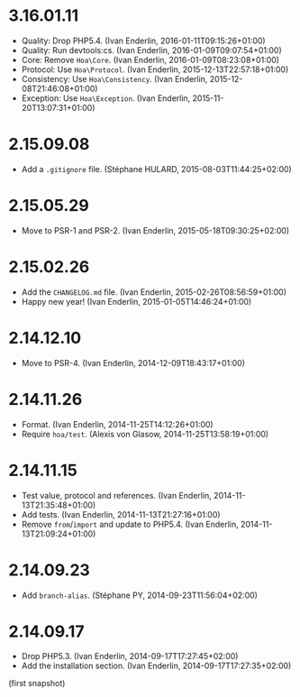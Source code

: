 # 3.16.01.11

  * Quality: Drop PHP5.4. (Ivan Enderlin, 2016-01-11T09:15:26+01:00)
  * Quality: Run devtools:cs. (Ivan Enderlin, 2016-01-09T09:07:54+01:00)
  * Core: Remove `Hoa\Core`. (Ivan Enderlin, 2016-01-09T08:23:08+01:00)
  * Protocol: Use `Hoa\Protocol`. (Ivan Enderlin, 2015-12-13T22:57:18+01:00)
  * Consistency: Use `Hoa\Consistency`. (Ivan Enderlin, 2015-12-08T21:46:08+01:00)
  * Exception: Use `Hoa\Exception`. (Ivan Enderlin, 2015-11-20T13:07:31+01:00)

# 2.15.09.08

  * Add a `.gitignore` file. (Stéphane HULARD, 2015-08-03T11:44:25+02:00)

# 2.15.05.29

  * Move to PSR-1 and PSR-2. (Ivan Enderlin, 2015-05-18T09:30:25+02:00)

# 2.15.02.26

  * Add the `CHANGELOG.md` file. (Ivan Enderlin, 2015-02-26T08:56:59+01:00)
  * Happy new year! (Ivan Enderlin, 2015-01-05T14:46:24+01:00)

# 2.14.12.10

  * Move to PSR-4. (Ivan Enderlin, 2014-12-09T18:43:17+01:00)

# 2.14.11.26

  * Format. (Ivan Enderlin, 2014-11-25T14:12:26+01:00)
  * Require `hoa/test`. (Alexis von Glasow, 2014-11-25T13:58:19+01:00)

# 2.14.11.15

  * Test value, protocol and references. (Ivan Enderlin, 2014-11-13T21:35:48+01:00)
  * Add tests. (Ivan Enderlin, 2014-11-13T21:27:16+01:00)
  * Remove `from`/`import` and update to PHP5.4. (Ivan Enderlin, 2014-11-13T21:09:24+01:00)

# 2.14.09.23

  * Add `branch-alias`. (Stéphane PY, 2014-09-23T11:56:04+02:00)

# 2.14.09.17

  * Drop PHP5.3. (Ivan Enderlin, 2014-09-17T17:27:45+02:00)
  * Add the installation section. (Ivan Enderlin, 2014-09-17T17:27:35+02:00)

(first snapshot)
